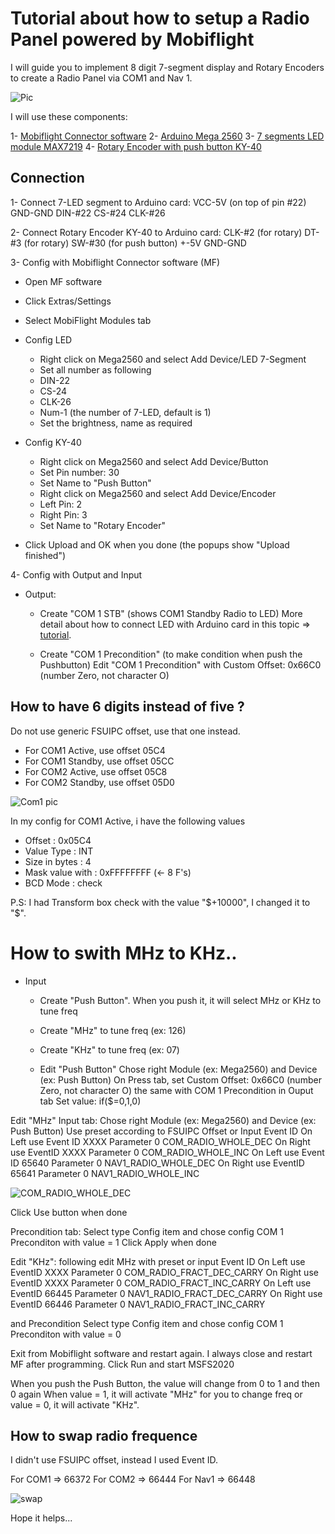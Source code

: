 # Tutorial about how to setup a Radio Panel powered by Mobiflight

I will guide you to implement 8 digit 7-segment display and Rotary Encoders to create a Radio Panel via COM1 and Nav 1.

![Pic](/pics/IMG_0734.JPG)

I will use these components:

1- [Mobiflight Connector software](https://www.mobiflight.com/en/index.html)
2- [Arduino Mega 2560](https://store.arduino.cc/arduino-mega-2560-rev3)
3- [7 segments LED module MAX7219](https://www.instructables.com/MAX7219-7-Segment-Using-Arduino/)
4- [Rotary Encoder with push button KY-40](https://opencircuit.shop/Product/Rotary-encoder-module-KY-40)

## Connection 
1- Connect 7-LED segment to Arduino card:
    VCC-5V (on top of pin #22)
    GND-GND
    DIN-#22
    CS-#24
    CLK-#26

2- Connect Rotary Encoder KY-40 to Arduino card:
    CLK-#2 (for rotary)
    DT-#3 (for rotary)
    SW-#30 (for push button)
    +-5V
    GND-GND

3- Config with Mobiflight Connector software (MF)
* Open MF software
* Click Extras/Settings
* Select MobiFlight Modules tab
* Config LED
    * Right click on Mega2560 and select Add Device/LED 7-Segment
    * Set all number as following
    * DIN-22
    * CS-24
    * CLK-26
    * Num-1 (the number of 7-LED, default is 1)
    * Set the brightness, name as required

* Config KY-40
    * Right click on Mega2560 and select Add Device/Button
    * Set Pin number: 30
    * Set Name to "Push Button"
    * Right click on Mega2560 and select Add Device/Encoder
    * Left Pin: 2
    * Right Pin: 3
    * Set Name to "Rotary Encoder"

* Click Upload and OK when you done (the popups show "Upload finished")

4- Config with Output and Input
* Output:
    * Create "COM 1 STB" (shows COM1 Standby Radio to LED)
    More detail about how to connect LED with Arduino card in this topic => [tutorial](https://www.mobiflight.com/en/tutorials/seven-segment-display.html).

    * Create "COM 1 Precondition" (to make condition when push the Pushbutton)
    Edit "COM 1 Precondition" with Custom Offset: 0x66C0 (number Zero, not character O)

## How to have 6 digits instead of five ?

Do not use generic FSUIPC offset, use that one instead.
* For COM1 Active, use offset 05C4
* For COM1 Standby, use offset 05CC
* For COM2 Active, use offset 05C8
* For COM2 Standby, use offset 05D0

![Com1 pic](https://github.com/vperrinfr/MSFS2020_Mobiflight/blob/main/pics/screenshot2.png)

In my config for COM1 Active, i have the following values
* Offset : 0x05C4
* Value Type : INT
* Size in bytes : 4
* Mask value with : 0xFFFFFFFF (<- 8 F's)
* BCD Mode : check

P.S: I had Transform box check with the value "$+10000", I changed it to "$".

# How to swith MHz to KHz..

* Input
    * Create "Push Button". When you push it, it will select MHz or KHz to tune freq
    * Create "MHz" to tune freq (ex: 126)
    * Create "KHz" to tune freq (ex: 07)

    * Edit "Push Button"
    Chose right Module (ex: Mega2560) and Device (ex: Push Button)
    On Press tab, set Custom Offset: 0x66C0 (number Zero, not character O) the same with COM 1 Precondition in Ouput tab
    Set value: if($=0,1,0)

Edit "MHz"
Input tab:
Chose right Module (ex: Mega2560) and Device (ex: Push Button)
Use preset according to FSUIPC Offset or Input Event ID
On Left use Event ID XXXX Parameter 0 COM_RADIO_WHOLE_DEC
On Right use EventID XXXX Parameter 0 COM_RADIO_WHOLE_INC
On Left use Event ID 65640 Parameter 0 NAV1_RADIO_WHOLE_DEC
On Right use EventID 65641 Parameter 0 NAV1_RADIO_WHOLE_INC

![COM_RADIO_WHOLE_DEC](https://github.com/vperrinfr/MSFS2020_Mobiflight/blob/main/pics/screenshot4.png)

Click Use button when done

Precondition tab:
Select type Config item and chose config COM 1 Preconditon with value = 1
Click Apply when done

Edit "KHz": following edit MHz with preset or input Event ID
On Left use EventID XXXX Parameter 0 COM_RADIO_FRACT_DEC_CARRY
On Right use EventID XXXX Parameter 0 COM_RADIO_FRACT_INC_CARRY
On Left use EventID 66445 Parameter 0 NAV1_RADIO_FRACT_DEC_CARRY
On Right use EventID 66446 Parameter 0 NAV1_RADIO_FRACT_INC_CARRY

and Precondition
Select type Config item and chose config COM 1 Preconditon with value = 0

Exit from Mobiflight software and restart again. I always close and restart MF after programming.
Click Run and start MSFS2020

When you push the Push Button, the value will change from 0 to 1 and then 0 again
When value = 1, it will activate "MHz" for you to change freq or value = 0, it will activate "KHz".

## How to swap radio frequence

I didn't use FSUIPC offset, instead I used Event ID.

For COM1 => 66372
For COM2 => 66444
For Nav1 => 66448

![swap](https://github.com/vperrinfr/MSFS2020_Mobiflight/blob/main/pics/screenshot5.png)

Hope it helps...



